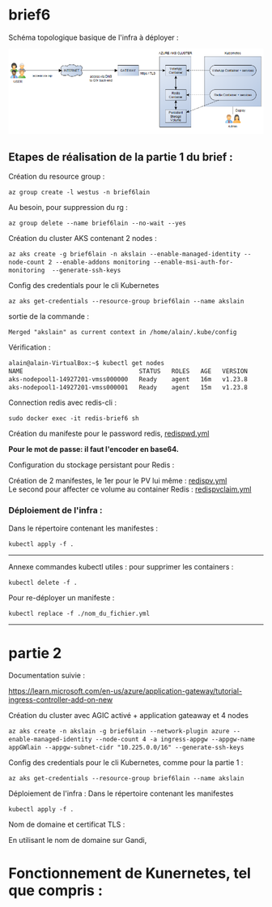# brief6

Schéma topologique basique de l'infra à déployer :  

![IMG](https://github.com/Simplon-AlainCaupin/brief6/blob/7c32326c9b39daf78f59f132acdab80e93f1c75b/IMG/topo%20brief6.png?raw=true)

## Etapes de réalisation de la partie 1 du brief :  

Création du resource group :

```
az group create -l westus -n brief6lain
```

Au besoin, pour suppression du rg :

```
az group delete --name brief6lain --no-wait --yes
```

Création du cluster AKS contenant 2 nodes :
```
az aks create -g brief6lain -n akslain --enable-managed-identity --node-count 2 --enable-addons monitoring --enable-msi-auth-for-monitoring  --generate-ssh-keys
```
Config des credentials pour le cli Kubernetes

```
az aks get-credentials --resource-group brief6lain --name akslain
```

sortie de la commande :  

```
Merged "akslain" as current context in /home/alain/.kube/config
```

Vérification :
```
alain@alain-VirtualBox:~$ kubectl get nodes
NAME                                STATUS   ROLES   AGE   VERSION
aks-nodepool1-14927201-vmss000000   Ready    agent   16m   v1.23.8
aks-nodepool1-14927201-vmss000001   Ready    agent   15m   v1.23.8
```

Connection redis avec redis-cli :  

```
sudo docker exec -it redis-brief6 sh
```
Création du manifeste pour le password redis, [redispwd.yml]()  

**Pour le mot de passe: il faut l'encoder en base64.**

Configuration du stockage persistant pour Redis :  

Création de 2 manifestes, le 1er pour le PV lui même : [redispv.yml](https://github.com/Simplon-AlainCaupin/brief6/blob/main/Part%202/redispv.yml)  
Le second pour affecter ce volume au container Redis : [redispvclaim.yml](https://github.com/Simplon-AlainCaupin/brief6/blob/main/Part%202/redispvclaim.yml)  

### Déploiement de l'infra :  
Dans le répertoire contenant les manifestes :  
```
kubectl apply -f .
```

---

Annexe commandes kubectl utiles : pour supprimer les containers :
```
kubectl delete -f .
```

Pour re-déployer un manifeste :  
```
kubectl replace -f ./nom_du_fichier.yml
```

---

# partie 2

Documentation suivie :  

https://learn.microsoft.com/en-us/azure/application-gateway/tutorial-ingress-controller-add-on-new

Création du cluster avec AGIC activé + application gateaway et 4 nodes

```
az aks create -n akslain -g brief6lain --network-plugin azure --enable-managed-identity --node-count 4 -a ingress-appgw --appgw-name appGWlain --appgw-subnet-cidr "10.225.0.0/16" --generate-ssh-keys
```
Config des credentials pour le cli Kubernetes, comme pour la partie 1 :  

```
az aks get-credentials --resource-group brief6lain --name akslain
```

Déploiement de l'infra :
Dans le répertoire contenant les manifestes
```
kubectl apply -f .
```

Nom de domaine et certificat TLS :  

En utilisant le nom de domaine sur Gandi,  


# Fonctionnement de Kunernetes, tel que compris :  

